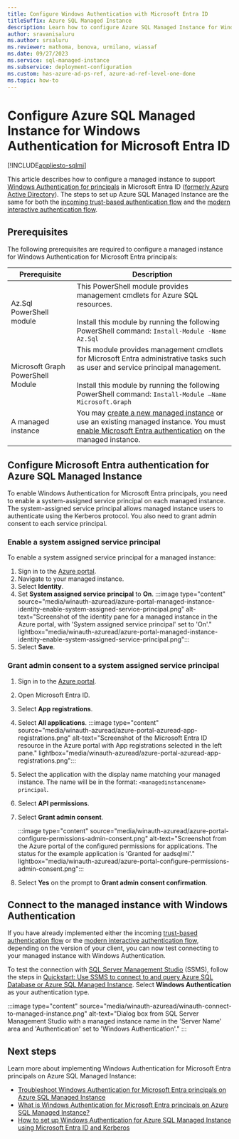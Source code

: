 ```yaml
---
title: Configure Windows Authentication with Microsoft Entra ID
titleSuffix: Azure SQL Managed Instance
description: Learn how to configure Azure SQL Managed Instance for Windows Authentication for Microsoft Entra ID.
author: sravanisaluru
ms.author: srsaluru
ms.reviewer: mathoma, bonova, urmilano, wiassaf
ms.date: 09/27/2023
ms.service: sql-managed-instance
ms.subservice: deployment-configuration
ms.custom: has-azure-ad-ps-ref, azure-ad-ref-level-one-done
ms.topic: how-to
---
```


# Configure Azure SQL Managed Instance for Windows Authentication for Microsoft Entra ID
[!INCLUDE[appliesto-sqlmi](../includes/appliesto-sqlmi.md)]

This article describes how to configure a managed instance to support [Windows Authentication for principals](winauth-azuread-overview.md) in Microsoft Entra ID ([formerly Azure Active Directory](/entra/fundamentals/new-name)). The steps to set up Azure SQL Managed Instance are the same for both the [incoming trust-based authentication flow](winauth-azuread-setup-incoming-trust-based-flow.md) and the [modern interactive authentication flow](winauth-azuread-setup-modern-interactive-flow.md). 

## Prerequisites

The following prerequisites are required to configure a managed instance for Windows Authentication for Microsoft Entra principals:

|Prerequisite  | Description  |
|---------|---------|
|Az.Sql PowerShell module | This PowerShell module provides management cmdlets for Azure SQL resources.<BR/><BR/> Install this module by running the following PowerShell command: `Install-Module -Name Az.Sql`   |
|Microsoft Graph PowerShell Module  | This module provides management cmdlets for Microsoft Entra administrative tasks such as user and service principal management.<BR/><BR/> Install this module by running the following PowerShell command: `Install-Module –Name Microsoft.Graph`  |
| A managed instance | You may [create a new managed instance](instance-create-quickstart.md) or use an existing managed instance. You must [enable Microsoft Entra authentication](../database/authentication-aad-configure.md) on the managed instance. |

<a name='configure-azure-ad-authentication-for-azure-sql-managed-instance'></a>

## Configure Microsoft Entra authentication for Azure SQL Managed Instance

To enable Windows Authentication for Microsoft Entra principals, you need to enable a system-assigned service principal on each managed instance. The system-assigned service principal allows managed instance users to authenticate using the Kerberos protocol. You also need to grant admin consent to each service principal.

### Enable a system assigned service principal

To enable a system assigned service principal for a managed instance:

1. Sign in to the [Azure portal](https://portal.azure.com).
1. Navigate to your managed instance.
1. Select **Identity**.
1. Set **System assigned service principal** to **On**.
    :::image type="content" source="media/winauth-azuread/azure-portal-managed-instance-identity-enable-system-assigned-service-principal.png" alt-text="Screenshot of the identity pane for a managed instance in the Azure portal, with 'System assigned service principal' set to 'On'."  lightbox="media/winauth-azuread/azure-portal-managed-instance-identity-enable-system-assigned-service-principal.png":::
1. Select **Save**.

### Grant admin consent to a system assigned service principal

1. Sign in to the [Azure portal](https://portal.azure.com).
1. Open Microsoft Entra ID.
1. Select **App registrations**.
1. Select **All applications**.
   :::image type="content" source="media/winauth-azuread/azure-portal-azuread-app-registrations.png" alt-text="Screenshot of the Microsoft Entra ID resource in the Azure portal with App registrations selected in the left pane."  lightbox="media/winauth-azuread/azure-portal-azuread-app-registrations.png":::
1. Select the application with the display name matching your managed instance. The name will be in the format: `<managedinstancename> principal`.
1. Select **API permissions**.
1. Select **Grant admin consent**.

    :::image type="content" source="media/winauth-azuread/azure-portal-configure-permissions-admin-consent.png" alt-text="Screenshot from the Azure portal of the configured permissions for applications. The status for the example application is 'Granted for aadsqlmi'."  lightbox="media/winauth-azuread/azure-portal-configure-permissions-admin-consent.png":::
1. Select **Yes** on the prompt to **Grant admin consent confirmation**.

## Connect to the managed instance with Windows Authentication

If you have already implemented either the incoming [trust-based authentication flow](winauth-azuread-setup-incoming-trust-based-flow.md) or the [modern interactive authentication flow](winauth-azuread-setup-modern-interactive-flow.md), depending on the version of your client, you can now test connecting to your managed instance with Windows Authentication.

To test the connection with [SQL Server Management Studio](/sql/ssms/download-sql-server-management-studio-ssms) (SSMS), follow the steps in [Quickstart: Use SSMS to connect to and query Azure SQL Database or Azure SQL Managed Instance](../database/connect-query-ssms.md). Select **Windows Authentication** as your authentication type.

:::image type="content" source="media/winauth-azuread/winauth-connect-to-managed-instance.png" alt-text="Dialog box from SQL Server Management Studio with a managed instance name in the 'Server Name' area and 'Authentication' set to 'Windows Authentication'." :::

## Next steps

Learn more about implementing Windows Authentication for Microsoft Entra principals on Azure SQL Managed Instance:

- [Troubleshoot Windows Authentication for Microsoft Entra principals on Azure SQL Managed Instance](winauth-azuread-troubleshoot.md)
- [What is Windows Authentication for Microsoft Entra principals on Azure SQL Managed Instance?](winauth-azuread-overview.md)
- [How to set up Windows Authentication for Azure SQL Managed Instance using Microsoft Entra ID and Kerberos](winauth-azuread-setup.md)
